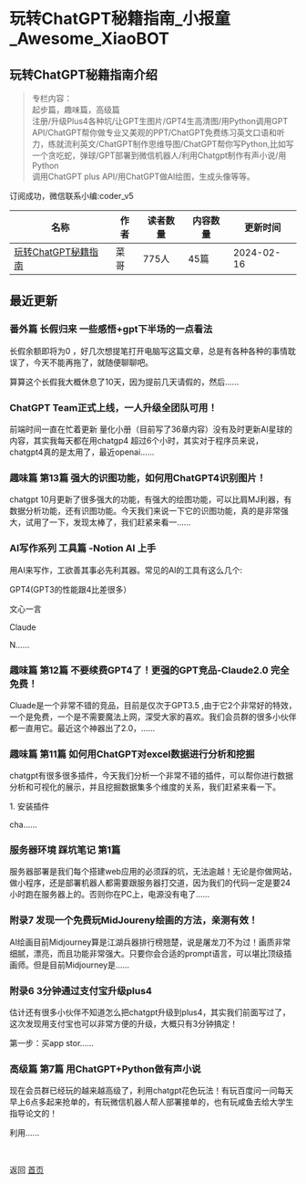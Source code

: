 # 玩转ChatGPT秘籍指南_小报童_Awesome_XiaoBOT

## 玩转ChatGPT秘籍指南介绍
> 专栏内容：    
起步篇，趣味篇，高级篇    
注册/升级Plus4各种坑/让GPT生图片/GPT4生高清图/用Python调用GPT  
API/ChatGPT帮你做专业又美观的PPT/ChatGPT免费练习英文口语和听力，练就流利英文/ChatGPT制作思维导图/ChatGPT帮你写Python,比如写一个贪吃蛇，弹球/GPT部署到微信机器人/利用Chatgpt制作有声小说/用Python  
调用ChatGPT plus API/用ChatGPT做AI绘图，生成头像等等。    
    
订阅成功，微信联系小编:coder_v5  
  


|名称|作者|读者数量|内容数量|更新时间|
|---|---|---|---|---|
|[玩转ChatGPT秘籍指南](https://xiaobot.net/p/chatgpt_v5?refer=0b133df9-27dc-423b-8101-639049001c13)|菜哥|775人|45篇|2024-02-16|

## 最近更新
### 番外篇 长假归来 一些感悟+gpt下半场的一点看法

长假余额即将为0 ，好几次想提笔打开电脑写这篇文章，总是有各种各种的事情耽误了，今天不能再拖了，就随便聊聊吧。

算算这个长假我大概休息了10天，因为提前几天请假的，然后......

### ChatGPT Team正式上线，一人升级全团队可用！

前端时间一直在忙着更新 量化小册（目前写了36章内容）没有及时更新AI星球的内容，其实我每天都在用chatgp4
超过6个小时，其实对于程序员来说，chatgpt4真的是太用了，最近openai......

### 趣味篇 第13篇 强大的识图功能，如何用ChatGPT4识别图片！

chatgpt
10月更新了很多强大的功能，有强大的绘图功能，可以比肩MJ利器，有数据分析功能，还有识图功能。今天我们来说一下它的识图功能，真的是非常强大，试用了一下，发现太棒了，我们赶紧来看一......

### AI写作系列 工具篇 -Notion AI 上手

用AI来写作，工欲善其事必先利其器。常见的AI的工具有这么几个:

GPT4(GPT3的性能跟4比差很多）

文心一言

Claude

N......

### 趣味篇 第12篇 不要续费GPT4了！更强的GPT竞品-Claude2.0 完全免费！

Cluade是一个非常不错的竞品，目前是仅次于GPT3.5
,由于它2个非常好的特效，一个是免费，一个是不需要魔法上网，深受大家的喜欢。我们会员群的很多小伙伴都一直用它。最近这个神器出了2.0，......

### 趣味篇 第11篇 如何用ChatGPT对excel数据进行分析和挖掘

chatgpt有很多很多插件，今天我们分析一个非常不错的插件，可以帮你进行数据分析和可视化的展示，并且挖掘数据集多个维度的关系，我们赶紧来看一下。

1\. 安装插件

cha......

### 服务器环境 踩坑笔记 第1篇

服务器部署是我们每个搭建web应用的必须踩的坑，无法逾越！无论是你做网站，做小程序，还是部署机器人都需要跟服务器打交道，因为我们的代码一定是要24小时跑在服务器上的。否则你在PC上，电源没有电了......

### 附录7 发现一个免费玩MidJoureny绘画的方法，亲测有效！

AI绘画目前Midjourney算是江湖兵器排行榜翘楚，说是屠龙刀不为过！画质非常细腻，漂亮，而且功能非常强大。只要你会合适的prompt语言，可以堪比顶级插画师。但是目前Midjourney是......

### 附录6 3分钟通过支付宝升级plus4

估计还有很多小伙伴不知道怎么把chatgpt升级到plus4，其实我们前面写过了，这次发现用支付宝也可以非常方便的升级，大概只有3分钟搞定！

第一步：买app stor......

### 高级篇 第7篇 用ChatGPT+Python做有声小说

现在会员群已经玩的越来越高级了，利用chatgpt花色玩法！有玩百度问一问每天早上6点多起来抢单的，有玩微信机器人帮人部署接单的，也有玩咸鱼去给大学生指导论文的！

利用......


<a href="https://github.com/Reno9527/awesome-xiaobot" style="color: white; text-decoration: none;">awesome-xiaobot</a>

返回 [首页](../README.md)
